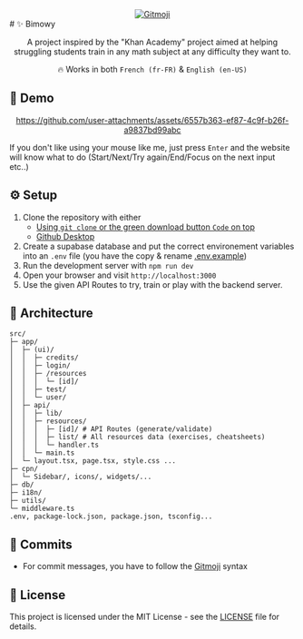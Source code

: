 <div align="center">

<a href="https://gitmoji.dev">
  <img
    src="https://img.shields.io/badge/gitmoji-%20😜%20😍-FFDD67.svg?style=flat-square"
    alt="Gitmoji"
  />
</a>
</div>
# ✨ Bimowy

<div align="center">
   
A project inspired by the "Khan Academy" project aimed at helping struggling students train in any math subject at any difficulty they want to.

🔥 Works in both `French (fr-FR)` & `English (en-US)`

</div>

## 🎥 Demo

<div align="center">

https://github.com/user-attachments/assets/6557b363-ef87-4c9f-b26f-a9837bd99abc

</div>
If you don't like using your mouse like me, just press <code>Enter</code> and the website will know what to do (Start/Next/Try again/End/Focus on the next input etc..)

## ⚙️ Setup

1. Clone the repository with either
   - [Using `git clone` or the green download button `Code` on top](https://docs.github.com/en/repositories/creating-and-managing-repositories/cloning-a-repository)
   - [Github Desktop](https://github.com/apps/desktop)
2. Create a supabase database and put the correct environement variables into an `.env` file (you have the copy & rename [.env.example](.env.example))
3. Run the development server with `npm run dev`
4. Open your browser and visit `http://localhost:3000`
5. Use the given API Routes to try, train or play with the backend server.

## 📁 Architecture

```plaintext
src/
├─ app/
│  ├─ (ui)/
│  │  ├─ credits/
│  │  ├─ login/
│  │  ├─ /resources
│  │  │  └─ [id]/
│  │  ├─ test/
│  │  └─ user/
│  ├─ api/
│  │  ├─ lib/
│  │  ├─ resources/
│  │  │  ├─ [id]/ # API Routes (generate/validate)
│  │  │  ├─ list/ # All resources data (exercises, cheatsheets)
│  │  │  └─ handler.ts
│  │  └─ main.ts
│  └─ layout.tsx, page.tsx, style.css ...
├─ cpn/
│  └─ Sidebar/, icons/, widgets/...
├─ db/
├─ i18n/
├─ utils/
└─ middleware.ts
.env, package-lock.json, package.json, tsconfig...
```

## 🤝 Commits

- For commit messages, you have to follow the [Gitmoji](https://gitmoji.dev/) syntax

## 📄 License

This project is licensed under the MIT License - see the
[LICENSE](LICENSE) file for details.
